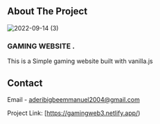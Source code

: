 
## About The Project
![2022-09-14 (3)](https://user-images.githubusercontent.com/99744754/190180914-e32fa201-fe84-4066-a832-bb46326bbf9f.png)




### GAMING WEBSITE .

This is a Simple gaming website built with vanilla.js 


## Contact

Email - aderibigbeemmanuel2004@gmail.com

Project Link: [https://gamingweb3.netlify.app/)




[React.js]: https://img.shields.io/badge/React-20232A?style=for-the-badge&logo=react&logoColor=61DAFB
[React-url]: https://reactjs.org/
